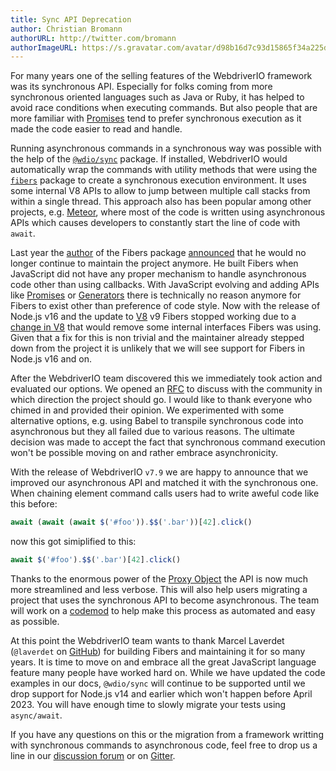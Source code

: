 ```yaml
---
title: Sync API Deprecation
author: Christian Bromann
authorURL: http://twitter.com/bromann
authorImageURL: https://s.gravatar.com/avatar/d98b16d7c93d15865f34a225dd4b1254?s=80
---
```


For many years one of the selling features of the WebdriverIO framework was its synchronous API. Especially for folks coming from more synchronous oriented languages such as Java or Ruby, it has helped to avoid race conditions when executing commands. But also people that are more familiar with [Promises](https://developer.mozilla.org/en-US/docs/Web/JavaScript/Reference/Global_Objects/Promise) tend to prefer synchronous execution as it made the code easier to read and handle.

Running asynchronous commands in a synchronous way was possible with the help of the [`@wdio/sync`](https://www.npmjs.com/package/@wdio/sync) package. If installed, WebdriverIO would automatically wrap the commands with utility methods that were using the [`fibers`](https://www.npmjs.com/package/fibers) package to create a synchronous execution environment. It uses some internal V8 APIs to allow to jump between multiple call stacks from within a single thread. This approach also has been popular among other projects, e.g. [Meteor](https://www.meteor.com/), where most of the code is written using asynchronous APIs which causes developers to constantly start the line of code with `await`.

Last year the [author](https://github.com/laverdet) of the Fibers package [announced](https://github.com/laverdet/node-fibers/commit/e2a0ed9c6d985f94c2b1947eaf72d5797e8a3278) that he would no longer continue to maintain the project anymore. He built Fibers when JavaScript did not have any proper mechanism to handle asynchronous code other than using callbacks. With JavaScript evolving and adding APIs like [Promises](https://developer.mozilla.org/en-US/docs/Web/JavaScript/Reference/Global_Objects/Promise) or [Generators](https://developer.mozilla.org/en-US/docs/Web/JavaScript/Reference/Global_Objects/Generator) there is technically no reason anymore for Fibers to exist other than preference of code style. Now with the release of Node.js v16 and the update to [V8](https://v8.dev/) v9 Fibers stopped working due to a [change in V8](https://chromium-review.googlesource.com/c/v8/v8/+/2537690) that would remove some internal interfaces Fibers was using. Given that a fix for this is non trivial and the maintainer already stepped down from the project it is unlikely that we will see support for Fibers in Node.js v16 and on.

After the WebdriverIO team discovered this we immediately took action and evaluated our options. We opened an [RFC](https://github.com/webdriverio/webdriverio/discussions/6702) to discuss with the community in which direction the project should go. I would like to thank everyone who chimed in and provided their opinion. We experimented with some alternative options, e.g. using Babel to transpile synchronous code into asynchronous but they all failed due to various reasons. The ultimate decision was made to accept the fact that synchronous command execution won't be possible moving on and rather embrace asynchronicity.

With the release of WebdriverIO `v7.9` we are happy to announce that we improved our asynchronous API and matched it with the synchronous one. When chaining element command calls users had to write aweful code like this before:

```js
await (await (await $('#foo')).$$('.bar'))[42].click()
```

now this got simiplified to this:

```js
await $('#foo').$$('.bar')[42].click()
```

Thanks to the enormous power of the [Proxy Object](https://developer.mozilla.org/en-US/docs/Web/JavaScript/Reference/Global_Objects/Proxy) the API is now much more streamlined and less verbose. This will also help users migrating a project that uses the synchronous API to become asynchronous. The team will work on a [codemod](https://github.com/webdriverio/codemod/issues/1) to help make this process as automated and easy as possible.

At this point the WebdriverIO team wants to thank Marcel Laverdet (`@laverdet` on [GitHub](https://github.com/laverdet)) for building Fibers and maintaining it for so many years. It is time to move on and embrace all the great JavaScript language feature many people have worked hard on. While we have updated the code examples in our docs, `@wdio/sync` will continue to be supported until we drop support for Node.js v14 and earlier which won't happen before April 2023. You will have enough time to slowly migrate your tests using `async/await`.

If you have any questions on this or the migration from a framework writting with synchronous commands to asynchronous code, feel free to drop us a line in our [discussion forum](https://github.com/webdriverio/webdriverio/discussions/new) or on [Gitter](https://gitter.im/webdriverio/webdriverio).
